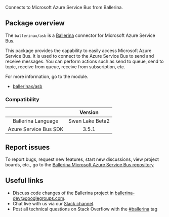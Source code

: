 Connects to Microsoft Azure Service Bus from Ballerina.

## Package overview

The `ballerinax/asb` is a [Ballerina](https://ballerina.io/) connector for Microsoft Azure Service Bus.

This package provides the capability to easily access Microsoft Azure Service Bus. It is used to connect to the Azure Service Bus to send and receive messages. You can perform actions such as send to queue, send to topic, receive from queue, receive from subscription, etc.

For more information, go to the module.
- [ballerinax/asb](https://central.ballerina.io/ballerinax/asb)

### Compatibility
|                                                         | Version               |
|:-------------------------------------------------------:|:---------------------:|
| Ballerina Language                                      | Swan Lake Beta2       |
| Azure Service Bus SDK                                   | 3.5.1                 |

## Report issues

To report bugs, request new features, start new discussions, view project boards, etc., go to the [Ballerina Microsoft Azure Service Bus repository](https://github.com/ballerina-platform/module-ballerinax-azure-service-bus)

## Useful links
- Discuss code changes of the Ballerina project in [ballerina-dev@googlegroups.com](mailto:ballerina-dev@googlegroups.com).
- Chat live with us via our [Slack channel](https://ballerina.io/community/slack/).
- Post all technical questions on Stack Overflow with the [#ballerina](https://stackoverflow.com/questions/tagged/ballerina) tag
